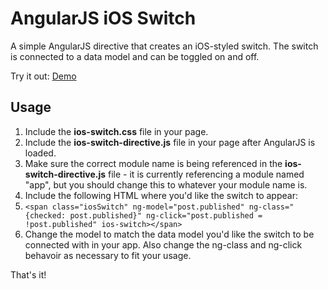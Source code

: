 # AngularJS iOS Switch

A simple AngularJS directive that creates an iOS-styled switch. The switch is connected to a data model and can be toggled on and off.

Try it out: [Demo](https://labs.lukepeters.me/angularjs-ios-switch/example/)

## Usage

1. Include the **ios-switch.css** file in your page.
2. Include the **ios-switch-directive.js** file in your page after AngularJS is loaded.
3. Make sure the correct module name is being referenced in the **ios-switch-directive.js** file - it is currently referencing a module named "app", but you should change this to whatever your module name is.
4. Include the following HTML where you'd like the switch to appear: 
  5. ```<span class="iosSwitch" ng-model="post.published" ng-class="{checked: post.published}" ng-click="post.published = !post.published" ios-switch></span>```
6.  Change the model to match the data model you'd like the switch to be connected with in your app. Also change the ng-class and ng-click behavoir as necessary to fit your usage.

That's it!
